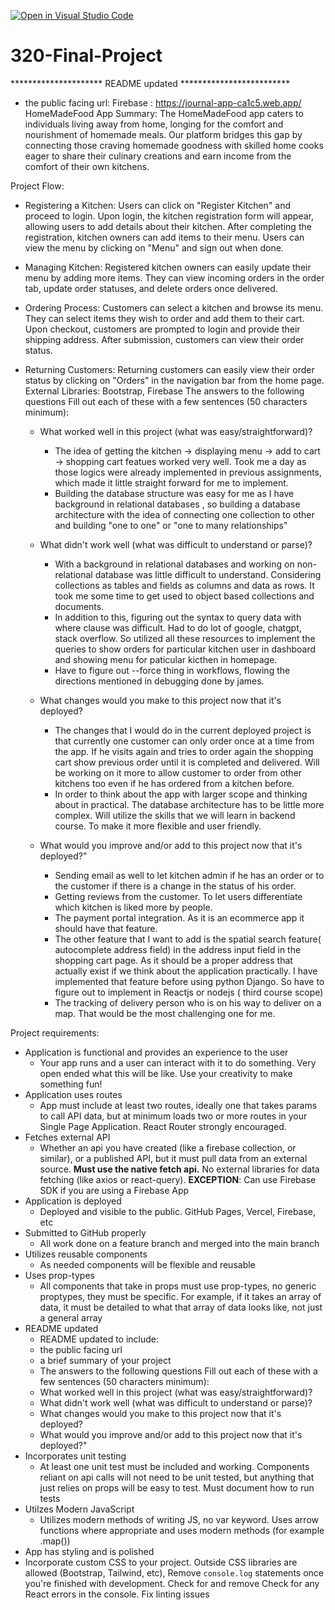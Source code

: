 [![Open in Visual Studio Code](https://classroom.github.com/assets/open-in-vscode-718a45dd9cf7e7f842a935f5ebbe5719a5e09af4491e668f4dbf3b35d5cca122.svg)](https://classroom.github.com/online_ide?assignment_repo_id=14123143&assignment_repo_type=AssignmentRepo)
# 320-Final-Project


********************* README updated *************************
- the public facing url: Firebase : https://journal-app-ca1c5.web.app/
HomeMadeFood App Summary:
  The HomeMadeFood app caters to individuals living away from home, longing for the comfort and nourishment of homemade meals. Our platform bridges this gap by connecting those craving homemade goodness with skilled home cooks eager to share their culinary creations and earn income from the comfort of their own kitchens.

Project Flow:
* Registering a Kitchen:
  Users can click on "Register Kitchen" and proceed to login.
  Upon login, the kitchen registration form will appear, allowing users to add details about their kitchen.
  After completing the registration, kitchen owners can add items to their menu.
  Users can view the menu by clicking on "Menu" and sign out when done.

* Managing Kitchen:
  Registered kitchen owners can easily update their menu by adding more items.
  They can view incoming orders in the order tab, update order statuses, and delete orders once delivered.
  
* Ordering Process:
  Customers can select a kitchen and browse its menu.
  They can select items they wish to order and add them to their cart.
  Upon checkout, customers are prompted to login and provide their shipping address.
  After submission, customers can view their order status.
  
* Returning Customers:
  Returning customers can easily view their order status by clicking on "Orders" in the navigation bar from the home page.
External Libraries: Bootstrap, Firebase
The answers to the following questions Fill out each of these with a few sentences (50 characters minimum):
  - What worked well in this project (what was easy/straightforward)?
    * The idea of getting the kitchen -> displaying menu -> add to cart -> shopping cart
    featues worked very well. Took me a day as those logics were already implemented in previous assignments, which made it little straight forward for me to implement. 
    * Building the database structure was easy for me as I have background in relational databases , so building a database architecture with the idea of connecting one collection to other and building "one to one" or "one to many relationships"

  - What didn't work well (what was difficult to understand or parse)?
    * With a background in relational databases and working on non-relational database was little difficult to understand. Considering collections as tables and fields as columns and data as rows. It took me some time to get used to object based collections and documents.
    * In addition to this, figuring out the syntax to query data with where clause was difficult. Had to do lot of google, chatgpt, stack overflow. So utilized all these resources to implement the queries to show orders for particular kitchen user in dashboard and showing menu for paticular kicthen in homepage.
    * Have to figure out --force thing in workflows, flowing the directions mentioned in debugging done by james.


  - What changes would you make to this project now that it's deployed?
    * The changes that I would do in the current deployed project is that currently one customer can only order once at a time from the app. If he visits again and tries to order again the shopping cart  show previous order until it is completed and delivered. Will be working on it more to allow customer to order from other kitchens too even if he has ordered from a kitchen before.
    * In order to think about the app with larger scope and thinking about in practical. The database architecture has to be little more complex. Will utilize the skills that we will learn in backend course. To make it more flexible and user friendly.

  - What would you improve and/or add to this project now that it's deployed?"
    * Sending email as well to let kitchen admin if he has an order or to the customer if there is a change in the status of his order.
    * Getting reviews from the customer. To let users differentiate which kitchen is liked more by people.
    * The payment portal integration. As it is an ecommerce app it should have that feature.
    * The other feature that I want to add is the spatial search feature( autocomplete address field) in the address input field in the shopping cart page. As it should be a proper address that actually exist if we think about the application practically. I have implemented that feature before using python Django. So have to figure out to implement in Reactjs or nodejs ( third course scope)
    * The tracking of delivery person who is on his way to deliver on a map. That would be the most challenging one for me. 

    

Project requirements:

- Application is functional and provides an experience to the user
  - Your app runs and a user can interact with it to do something. Very open ended what this will be like. Use your creativity to make something fun!
- Application uses routes
  - App must include at least two routes, ideally one that takes params to call API data, but at minimum loads two or more routes in your Single Page Application. React Router strongly encouraged.
- Fetches external API
  - Whether an api you have created (like a firebase collection, or similar), or a published API, but it must pull data from an external source. **Must use the native fetch api.** No external libraries for data fetching (like axios or react-query). **EXCEPTION**: Can use Firebase SDK if you are using a Firebase App
- Application is deployed
  - Deployed and visible to the public. GitHub Pages, Vercel, Firebase, etc
- Submitted to GitHub properly
  - All work done on a feature branch and merged into the main branch
- Utilizes reusable components
  - As needed components will be flexible and reusable
- Uses prop-types
  - All components that take in props must use prop-types, no generic proptypes, they must be specific. For example, if it takes an array of data, it must be detailed to what that array of data looks like, not just a general array
- README updated
  - README updated to include:
  - the public facing url
  - a brief summary of your project
  - The answers to the following questions Fill out each of these with a few sentences (50 characters minimum):
  - What worked well in this project (what was easy/straightforward)?
  - What didn't work well (what was difficult to understand or parse)?
  - What changes would you make to this project now that it's deployed?
  - What would you improve and/or add to this project now that it's deployed?"
- Incorporates unit testing
  - At least one unit test must be included and working. Components reliant on api calls will not need to be unit tested, but anything that just relies on props will be easy to test. Must document how to run tests
- Utilzes Modern JavaScript
  - Utilizes modern methods of writing JS, no var keyword. Uses arrow functions where appropriate and uses modern methods (for example .map())
- App has styling and is polished
- Incorporate custom CSS to your project. Outside CSS libraries are allowed (Bootstrap, Tailwind, etc), Remove `console.log` statements once you're finished with development. Check for and remove Check for any React errors in the console. Fix linting issues




